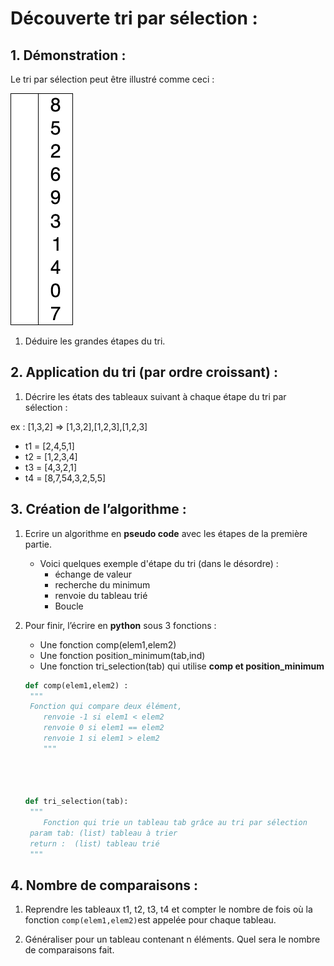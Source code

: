 # Découverte tri par sélection :

## 1. Démonstration :

Le tri par sélection peut être illustré comme ceci : 

![Selection-Sort-Animation](./tri.gif)

1. Déduire les grandes étapes du tri.

## 2. Application du tri (par ordre croissant) :

1) Décrire les états des tableaux suivant à chaque étape du tri par sélection :

ex : [1,3,2] => [1,3,2],[1,2,3],[1,2,3]

- t1 = [2,4,5,1]
- t2 = [1,2,3,4]
- t3 = [4,3,2,1]
- t4 = [8,7,54,3,2,5,5]

## 3. Création de l’algorithme :

1. Ecrire un algorithme en **pseudo code** avec les étapes de la première partie.

   - Voici quelques exemple d'étape du tri (dans le désordre) :
     - échange de valeur
     - recherche du minimum
     - renvoie du tableau trié
     - Boucle

2. Pour finir, l’écrire en **python** sous 3 fonctions :

   - Une fonction comp(elem1,elem2)
   - Une fonction position_minimum(tab,ind)
   - Une fonction tri_selection(tab) qui utilise **comp et position_minimum**

   ```python
   def comp(elem1,elem2) :
   	"""
   	Fonction qui compare deux élément, 
       renvoie -1 si elem1 < elem2
       renvoie 0 si elem1 == elem2
       renvoie 1 si elem1 > elem2
       """
      
   
       
       
   def tri_selection(tab):
   	"""
       Fonction qui trie un tableau tab grâce au tri par sélection
   	param tab: (list) tableau à trier
   	return :  (list) tableau trié
   	"""
   ```
   

## 4. Nombre de comparaisons :

1. Reprendre les tableaux t1, t2, t3, t4 et compter le nombre de fois où la fonction `comp(elem1,elem2)`est appelée pour chaque tableau.

2. Généraliser pour un tableau contenant n éléments. Quel sera le nombre de comparaisons fait.
